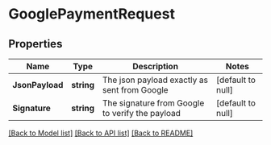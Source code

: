 # GooglePaymentRequest

## Properties
Name | Type | Description | Notes
------------ | ------------- | ------------- | -------------
**JsonPayload** | **string** | The json payload exactly as sent from Google | [default to null]
**Signature** | **string** | The signature from Google to verify the payload | [default to null]

[[Back to Model list]](../README.md#documentation-for-models) [[Back to API list]](../README.md#documentation-for-api-endpoints) [[Back to README]](../README.md)


